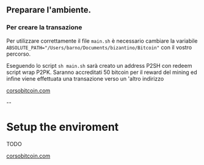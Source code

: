 ## Preparare l'ambiente.

### Per creare la transazione
Per utilizzare correttamente il file `main.sh` è necessario cambiare la variabile `ABSOLUTE_PATH="/Users/barno/Documents/bizantino/Bitcoin"` con il vostro percorso.

Eseguendo lo script `sh main.sh` sarà creato un address P2SH con redeem script wrap P2PK.
Saranno accreditati 50 bitcoin per il reward del mining ed infine viene effettuata una transazione verso un 'altro indirizzo 

[corsobitcoin.com](https://www.corsobitcoin.com)

--
# Setup the enviroment

TODO

[corsobitcoin.com](https://www.corsobitcoin.com)





